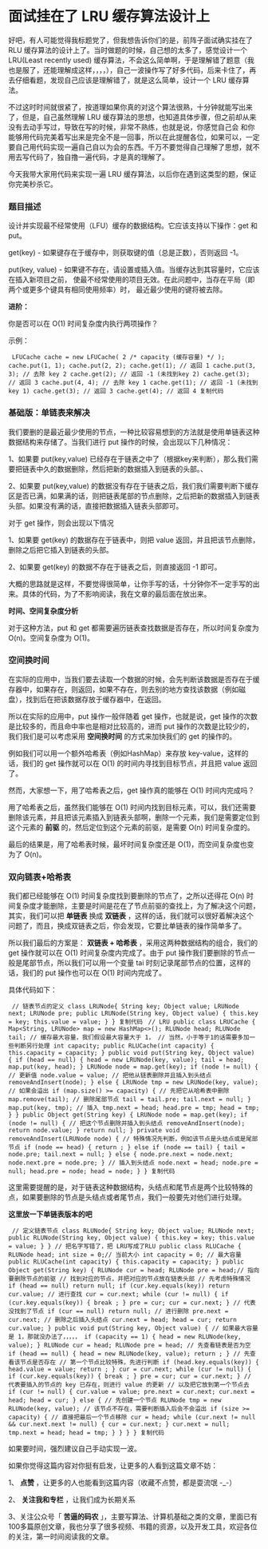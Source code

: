 # 面试挂在了 LRU 缓存算法设计上 #

好吧，有人可能觉得我标题党了，但我想告诉你们的是，前阵子面试确实挂在了 RLU 缓存算法的设计上了。当时做题的时候，自己想的太多了，感觉设计一个 LRU(Least recently used) 缓存算法，不会这么简单啊，于是理解错了题意（我也是服了，还能理解成这样，，，，），自己一波操作写了好多代码，后来卡住了，再去仔细看题，发现自己应该是理解错了，就是这么简单，设计一个 LRU 缓存算法。

不过这时时间就很紧了，按道理如果你真的对这个算法很熟，十分钟就能写出来了，但是，自己虽然理解 LRU 缓存算法的思想，也知道具体步骤，但之前却从来没有去动手写过，导致在写的时候，非常不熟练，也就是说，你感觉自己会 和你能够用代码完美着写出来是完全不是一回事，所以在此提醒各位，如果可以，一定要自己用代码实现一遍自己自以为会的东西。千万不要觉得自己理解了思想，就不用去写代码了，独自撸一遍代码，才是真的理解了。

今天我带大家用代码来实现一遍 LRU 缓存算法，以后你在遇到这类型的题，保证你完美秒杀它。

### 题目描述 ###

设计并实现最不经常使用（LFU）缓存的数据结构。它应该支持以下操作：get 和 put。

get(key) - 如果键存在于缓存中，则获取键的值（总是正数），否则返回 -1。

put(key, value) - 如果键不存在，请设置或插入值。当缓存达到其容量时，它应该在插入新项目之前， 使最不经常使用的项目无效。在此问题中，当存在平局（即两个或更多个键具有相同使用频率）时， 最近最少使用的键将被去除。

**进阶：**

你是否可以在 O(1) 时间复杂度内执行两项操作？

示例：

` LFUCache cache = new LFUCache( 2 /* capacity (缓存容量) */ ); cache.put(1, 1); cache.put(2, 2); cache.get(1); // 返回 1 cache.put(3, 3); // 去除 key 2 cache.get(2); // 返回 -1 (未找到key 2) cache.get(3); // 返回 3 cache.put(4, 4); // 去除 key 1 cache.get(1); // 返回 -1 (未找到 key 1) cache.get(3); // 返回 3 cache.get(4); // 返回 4 复制代码`

### 基础版：单链表来解决 ###

我们要删的是最近最少使用的节点，一种比较容易想到的方法就是使用单链表这种数据结构来存储了。当我们进行 put 操作的时候，会出现以下几种情况：

1、如果要 put(key,value) 已经存在于链表之中了（根据key来判断），那么我们需要把链表中久的数据删除，然后把新的数据插入到链表的头部。、

2、如果要 put(key,value) 的数据没有存在于链表之后，我们我们需要判断下缓存区是否已满，如果满的话，则把链表尾部的节点删除，之后把新的数据插入到链表头部。如果没有满的话，直接把数据插入链表头部即可。

对于 get 操作，则会出现以下情况

1、如果要 get(key) 的数据存在于链表中，则把 value 返回，并且把该节点删除，删除之后把它插入到链表的头部。

2、如果要 get(key) 的数据不存在于链表之后，则直接返回 -1 即可。

大概的思路就是这样，不要觉得很简单，让你手写的话，十分钟你不一定手写的出来。具体的代码，为了不影响阅读，我在文章的最后面在放出来。

**时间、空间复杂度分析**

对于这种方法，put 和 get 都需要遍历链表查找数据是否存在，所以时间复杂度为 O(n)。空间复杂度为 O(1)。

### 空间换时间 ###

在实际的应用中，当我们要去读取一个数据的时候，会先判断该数据是否存在于缓存器中，如果存在，则返回，如果不存在，则去别的地方查找该数据（例如磁盘），找到后在把该数据存放于缓存器中，在返回。

所以在实际的应用中，put 操作一般伴随着 get 操作，也就是说，get 操作的次数是比较多的，而且命中率也是相对比较高的，进而 put 操作的次数是比较少的，我们我们是可以考虑采用 **空间换时间** 的方式来加快我们的 get 的操作的。

例如我们可以用一个额外哈希表（例如HashMap）来存放 key-value，这样的话，我们的 get 操作就可以在 O(1) 的时间内寻找到目标节点，并且把 value 返回了。

然而，大家想一下，用了哈希表之后，get 操作真的能够在 O(1) 时间内完成吗？

用了哈希表之后，虽然我们能够在 O(1) 时间内找到目标元素，可以，我们还需要删除该元素，并且把该元素插入到链表头部啊，删除一个元素，我们是需要定位到这个元素的 **前驱** 的，然后定位到这个元素的前驱，是需要 O(n) 时间复杂度的。

最后的结果是，用了哈希表时候，最坏时间复杂度还是 O(1)，而空间复杂度也变为了 O(n)。

### 双向链表+哈希表 ###

我们都已经能够在 O(1) 时间复杂度找到要删除的节点了，之所以还得花 O(n) 时间复杂度才能删除，主要是时间是花在了节点前驱的查找上，为了解决这个问题，其实，我们可以把 **单链表** 换成 **双链表** ，这样的话，我们就可以很好着解决这个问题了，而且，换成双链表之后，你会发现，它要比单链表的操作简单多了。

所以我们最后的方案是： **双链表 + 哈希表** ，采用这两种数据结构的组合，我们的 get 操作就可以在 O(1) 时间复杂度内完成了。由于 put 操作我们要删除的节点一般是尾部节点，所以我们可以用一个变量 tai 时刻记录尾部节点的位置，这样的话，我们的 put 操作也可以在 O(1) 时间内完成了。

具体代码如下：

` // 链表节点的定义 class LRUNode{ String key; Object value; LRUNode next; LRUNode pre; public LRUNode(String key, Object value) { this.key = key; this.value = value; } } 复制代码` ` // LRU public class LRUCache { Map<String, LRUNode> map = new HashMap<>(); RLUNode head; RLUNode tail; // 缓存最大容量，我们假设最大容量大于 1， // 当然，小于等于1的话需要多加一些判断另行处理 int capacity; public RLUCache(int capacity) { this.capacity = capacity; } public void put(String key, Object value) { if (head == null) { head = new LRUNode(key, value); tail = head; map.put(key, head); } LRUNode node = map.get(key); if (node != null) { // 更新值 node.value = value; // 把他从链表删除并且插入到头结点 removeAndInsert(node); } else { LRUNode tmp = new LRUNode(key, value); // 如果会溢出 if (map.size() >= capacity) { // 先把它从哈希表中删除 map.remove(tail); // 删除尾部节点 tail = tail.pre; tail.next = null; } map.put(key, tmp); // 插入 tmp.next = head; head.pre = tmp; head = tmp; } } public Object get(String key) { LRUNode node = map.get(key); if (node != null) { // 把这个节点删除并插入到头结点 removeAndInsert(node); return node.value; } return null; } private void removeAndInsert(LRUNode node) { // 特殊情况先判断，例如该节点是头结点或是尾部节点 if (node == head) { return ; } else if (node == tail) { tail = node.pre; tail.next = null; } else { node.pre.next = node.next; node.next.pre = node.pre; } // 插入到头结点 node.next = head; node.pre = null; head.pre = node; head = node; } } 复制代码`

这里需要提醒的是，对于链表这种数据结构，头结点和尾节点是两个比较特殊的点，如果要删除的节点是头结点或者尾节点，我们一般要先对他们进行处理。

**这里放一下单链表版本的吧**

` // 定义链表节点 class RLUNode{ String key; Object value; RLUNode next; public RLUNode(String key, Object value) { this.key = key; this.value = value; } } // 把名字写错了，把 LRU写成了RLU public class RLUCache { RLUNode head; int size = 0;// 当前大小 int capacity = 0; // 最大容量 public RLUCache(int capacity) { this.capacity = capacity; } public Object get(String key) { RLUNode cur = head; RLUNode pre = head;// 指向要删除节点的前驱 // 找到对应的节点，并把对应的节点放在链表头部 // 先考虑特殊情况 if (head == null) return null; if (cur.key.equals(key)) return cur.value; // 进行查找 cur = cur.next; while (cur != null) { if (cur.key.equals(key)) { break ; } pre = cur; cur = cur.next; } // 代表没找到了节点 if (cur == null) return null; // 进行删除 pre.next = cur.next; // 删除之后插入头结点 cur.next = head; head = cur; return cur.value; } public void put(String key, Object value) { // 如果最大容量是 1，那就没办法了，，，，， if (capacity == 1) { head = new RLUNode(key, value); } RLUNode cur = head; RLUNode pre = head; // 先查看链表是否为空 if (head == null) { head = new RLUNode(key, value); return ; } // 先查看该节点是否存在 // 第一个节点比较特殊，先进行判断 if (head.key.equals(key)) { head.value = value; return ; } cur = cur.next; while (cur != null) { if (cur.key.equals(key)) { break ; } pre = cur; cur = cur.next; } // 代表要插入的节点的 key 已存在，则进行 value 的更新 // 以及把它放到第一个节点去 if (cur != null) { cur.value = value; pre.next = cur.next; cur.next = head; head = cur; } else { // 先创建一个节点 RLUNode tmp = new RLUNode(key, value); // 该节点不存在，需要判断插入后会不会溢出 if (size >= capacity) { // 直接把最后一个节点移除 cur = head; while (cur.next != null && cur.next.next != null) { cur = cur.next; } cur.next = null; tmp.next = head; head = tmp; } } } } 复制代码`

如果要时间，强烈建议自己手动实现一波。

如果你觉得这篇内容对你挺有启发，让更多的人看到这篇文章不妨：

1、 **点赞** ，让更多的人也能看到这篇内容（收藏不点赞，都是耍流氓 -_-）

2、 **关注我和专栏** ，让我们成为长期关系

3、关注公众号「 **苦逼的码农** 」，主要写算法、计算机基础之类的文章，里面已有100多篇原创文章，我也分享了很多视频、书籍的资源，以及开发工具，欢迎各位的关注，第一时间阅读我的文章。